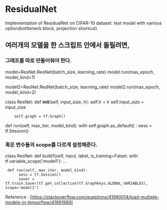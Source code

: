 # ResidualNet
Implementation of ResidualNet on CIFAR-10 dataset. test model with various option(bottleneck block, projection shortcut)

## 여러개의 모델을 한 스크립트 안에서 돌릴려면,

### 그래프를 따로 만들어줘야 한다.
model=ResNet.ResNet(batch_size, learning_rate)
model.run(max_epoch, model_kind=1)

model2=ResNet.ResNet(batch_size, learning_rate)
model2.run(max_epoch, model_kind=2)

class ResNet:
    def __init__(self, input_size, lr):
        self.lr = lr
        self.input_size = input_size

        self.graph = tf.Graph()
        
   def run(self, max_iter, model_kind):
        with self.graph.as_default() :
          sess = tf.Session()
          
### 혹은 변수들의 scope를 다르게 설정해준다.
class ResNet:
     def build1(self, input, label, is_training=False):
         with tf.variable_scope('model1'):
                ...
                
     def run(self, max_iter, model_kind):
          sess = tf.Session()
          saver = tf.train.Saver(tf.get_collection(tf.GraphKeys.GLOBAL_VARIABLES), scope='model1')
          
          
Reference : [https://stackoverflow.com/questions/41990014/load-multiple-models-in-tensorflow/41991989]
